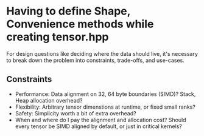 # Having to define Shape, Convenience methods while creating tensor.hpp
For design questions like deciding where the data should live, it's necessary to break down the problem
into constraints, trade-offs, and use-cases.

## Constraints
- Performance: Data alignment on 32, 64 byte boundaries (SIMD)? Stack, Heap allocation overhead?
- Flexibility: Arbitrary tensor dimenstions at runtime, or fixed small ranks?
- Safety: Simplicity worth a bit of extra overhead?
- When and where do I pay the alignment and allocation cost? Should every tensor be SIMD aligned  by default, or just in critical kernels?
  
